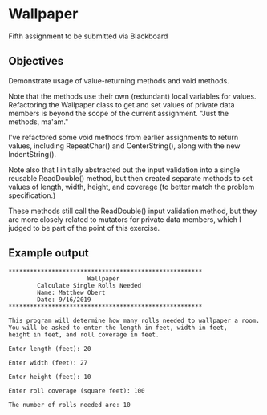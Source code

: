 # Wallpaper
Fifth assignment to be submitted via Blackboard

## Objectives
Demonstrate usage of value-returning methods and void methods.

Note that the methods use their own (redundant) local variables for values.
Refactoring the Wallpaper class to get and set values of private data members
is beyond the scope of the current assignment. "Just the methods, ma'am."

I've refactored some void methods from earlier assignments to return values,
including RepeatChar() and CenterString(), along with the new IndentString().

Note also that I initially abstracted out the input validation into a single
reusable ReadDouble() method, but then created separate methods to set values of
length, width, height, and coverage (to better match the problem specification.)

These methods still call the ReadDouble() input validation method, but they are
more closely related to mutators for private data members, which I judged to be
part of the point of this exercise.

## Example output
```
******************************************************
                      Wallpaper
        Calculate Single Rolls Needed
        Name: Matthew Obert
        Date: 9/16/2019
******************************************************

This program will determine how many rolls needed to wallpaper a room.
You will be asked to enter the length in feet, width in feet,
height in feet, and roll coverage in feet.

Enter length (feet): 20

Enter width (feet): 27

Enter height (feet): 10

Enter roll coverage (square feet): 100

The number of rolls needed are: 10
```
